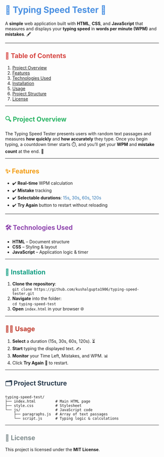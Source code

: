 # <span style="color:#4A90E2">🚀 Typing Speed Tester 🚀</span>

A **simple** web application built with **HTML**, **CSS**, and **JavaScript** that measures and displays your **typing speed** in **words per minute (WPM)** and **mistakes**. 🖋️

---

## <span style="color:#D64541">📑 Table of Contents</span>

1. [Project Overview](#project-overview)
2. [Features](#features)
3. [Technologies Used](#technologies-used)
4. [Installation](#installation)
5. [Usage](#usage)
6. [Project Structure](#project-structure)
7. [License](#license)

---

## <span style="color:#28B463">🔍 Project Overview</span>

The Typing Speed Tester presents users with random text passages and measures **how quickly** and **how accurately** they type. Once you begin typing, a countdown timer starts ⏱️, and you’ll get your **WPM** and **mistake count** at the end. 🎉

---

## <span style="color:#F39C12">✨ Features</span>

* ✔️ **Real-time** WPM calculation
* ✔️ **Mistake**  tracking
* ✔️ **Selectable durations**: <span style="color:#347AB7">15s</span>, <span style="color:#347AB7">30s</span>, <span style="color:#347AB7">60s</span>, <span style="color:#347AB7">120s</span>
* ✔️ **Try Again** button to restart without reloading

---

## <span style="color:#8E44AD">🛠️ Technologies Used</span>

* **HTML** – Document structure
* **CSS** – Styling & layout
* **JavaScript** – Application logic & timer

---

## <span style="color:#16A085">🔧 Installation</span>

1. **Clone the repository**:<br>`git clone https://github.com/kushalgupta1906/typing-speed-tester.git`
2. **Navigate** into the folder:<br>`cd typing-speed-test`
3. **Open** `index.html` in your browser 🌐

---

## <span style="color:#C0392B">🧑‍💻 Usage</span>

1. **Select** a duration (15s, 30s, 60s, 120s). ⏳
2. **Start** typing the displayed text. ✍️
3. **Monitor** your Time Left, Mistakes, and WPM. 📊
4. Click **Try Again** 🔄 to restart.

---

## <span style="color:#2C3E50">🗂️ Project Structure</span>

```
typing-speed-test/
├── index.html         # Main HTML page
├── style.css          # Stylesheet
└── js/                # JavaScript code
    ├── paragraphs.js  # Array of text passages
    └── script.js      # Typing logic & calculations
```

---



## <span style="color:#7F8C8D">📄 License</span>

This project is licensed under the **MIT License**.
